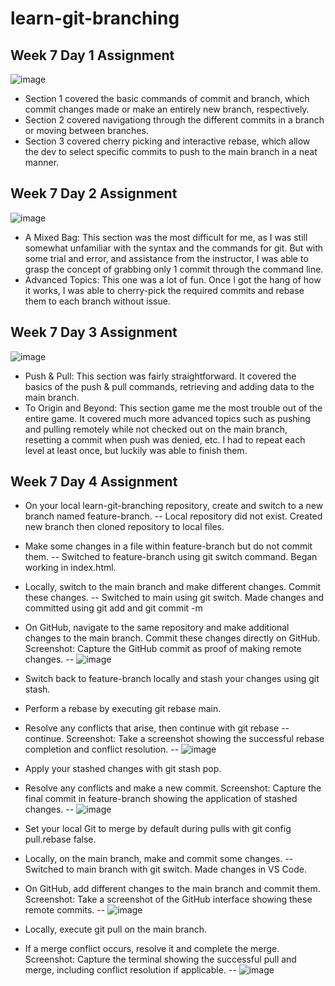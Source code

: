 # learn-git-branching
## Week 7 Day 1 Assignment

![image](https://github.com/rja87sd/learn-git-branching/assets/145504216/ef255b53-38f0-46e7-ad66-9327b11dac48)

- Section 1 covered the basic commands of commit and branch, which commit changes made or make an entirely new branch, respectively.
- Section 2 covered navigationg through the different commits in a branch or moving between branches.
- Section 3 covered cherry picking and interactive rebase, which allow the dev to select specific commits to push to the main branch in a neat manner.

## Week 7 Day 2 Assignment

![image](https://github.com/rja87sd/learn-git-branching/assets/145504216/2b92c4fd-2deb-4fe0-8fc8-e4f60f2c0f43)
- A Mixed Bag: This section was the most difficult for me, as I was still somewhat unfamiliar with the syntax and the commands for git. But with some trial and error, and assistance from the instructor, I was able to grasp the concept of grabbing only 1 commit through the command line.
- Advanced Topics: This one was a lot of fun. Once I got the hang of how it works, I was able to cherry-pick the required commits and rebase them to each branch without issue.

## Week 7 Day 3 Assignment
![image](https://github.com/rja87sd/learn-git-branching/assets/145504216/28b068ca-cd3c-4040-9d79-356bba5f9107)
- Push & Pull: This section was fairly straightforward. It covered the basics of the push & pull commands, retrieving and adding data to the main branch.
- To Origin and Beyond: This section game me the most trouble out of the entire game. It covered much more advanced topics such as pushing and pulling remotely while not checked out on the main branch, resetting a commit when push was denied, etc. I had to repeat each level at least once, but luckily was able to finish them.

## Week 7 Day 4 Assignment
- On your local learn-git-branching repository, create and switch to a new branch named feature-branch.
-- Local repository did not exist. Created new branch then cloned repository to local files.

- Make some changes in a file within feature-branch but do not commit them.
-- Switched to feature-branch using git switch command. Began working in index.html.

- Locally, switch to the main branch and make different changes. Commit these changes.
-- Switched to main using git switch. Made changes and committed using git add and git commit -m

- On GitHub, navigate to the same repository and make additional changes to the main branch. Commit these changes directly on GitHub. Screenshot: Capture the GitHub commit as proof of making remote changes.
-- ![image](https://github.com/rja87sd/learn-git-branching/assets/145504216/d97a55ff-bc57-499f-8beb-90a4eb64430c)

- Switch back to feature-branch locally and stash your changes using git stash.

- Perform a rebase by executing git rebase main.

- Resolve any conflicts that arise, then continue with git rebase --continue. Screenshot: Take a screenshot showing the successful rebase completion and conflict resolution.
-- ![image](https://github.com/rja87sd/learn-git-branching/assets/145504216/d21bd8f3-0c31-41eb-aff4-d629456328c9)

- Apply your stashed changes with git stash pop.
- Resolve any conflicts and make a new commit. Screenshot: Capture the final commit in feature-branch showing the application of stashed changes.
-- ![image](https://github.com/rja87sd/learn-git-branching/assets/145504216/841844de-c4c3-4514-ae94-6ae6557965c2)

- Set your local Git to merge by default during pulls with git config pull.rebase false.

- Locally, on the main branch, make and commit some changes.
-- Switched to main branch with git switch. Made changes in VS Code.

- On GitHub, add different changes to the main branch and commit them. Screenshot: Take a screenshot of the GitHub interface showing these remote commits.
-- ![image](https://github.com/rja87sd/learn-git-branching/assets/145504216/22615ac0-808f-4fe4-a52e-0da6c3dd8417)

- Locally, execute git pull on the main branch.
- If a merge conflict occurs, resolve it and complete the merge. Screenshot: Capture the terminal showing the successful pull and merge, including conflict resolution if applicable.
-- ![image](https://github.com/rja87sd/learn-git-branching/assets/145504216/9c1976d4-8655-4a3d-ac86-2bced3070776)
